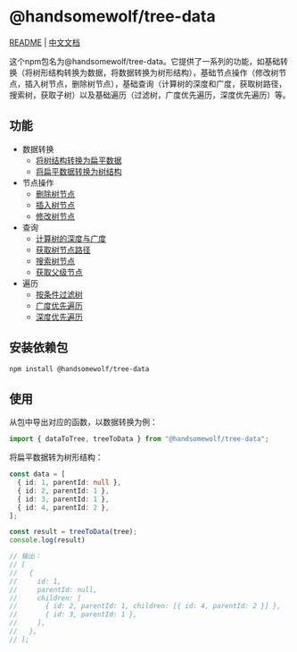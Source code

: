# @handsomewolf/tree-data

[README](README.md) | [中文文档](README_zh-CN.md)

这个npm包名为@handsomewolf/tree-data。它提供了一系列的功能，如基础转换（将树形结构转换为数据，将数据转换为树形结构），基础节点操作（修改树节点，插入树节点，删除树节点），基础查询（计算树的深度和广度，获取树路径，搜索树，获取子树）以及基础遍历（过滤树，广度优先遍历，深度优先遍历）等。



## 功能

- 数据转换
  - [将树结构转换为扁平数据](./docs/zh-CN/basic/convert/to-data.md)
  - [将扁平数据转换为树结构](./docs/zh-CN/basic/convert/to-tree.md)
- 节点操作
  - [删除树节点](./docs/zh-CN/basic/nodes/delete.md)
  - [插入树节点](./docs/zh-CN/basic/nodes/insert.md)
  - [修改树节点](./docs/zh-CN/basic/nodes/modify.md)
- 查询
  - [计算树的深度与广度](./docs/zh-CN/basic/query/dimensions.md)
  - [获取树节点路径](./docs/zh-CN/basic/query/path.md)
  - [搜索树节点](./docs/zh-CN/basic/query/search.md)
  - [获取父级节点](./docs/zh-CN/basic/query/parent.md)
- 遍历
  - [按条件过滤树](./docs/zh-CN/basic/traverse/filter.md)
  - [广度优先遍历](./docs/zh-CN/basic/traverse/bfs.md)
  - [深度优先遍历](./docs/zh-CN/basic/traverse/dfs.md)

## 安装依赖包

```bash
npm install @handsomewolf/tree-data
```

## 使用

从包中导出对应的函数，以数据转换为例：

```TypeScript
import { dataToTree, treeToData } from "@handsomewolf/tree-data";
```

将扁平数据转为树形结构：

```TypeScript
const data = [
  { id: 1, parentId: null },
  { id: 2, parentId: 1 },
  { id: 3, parentId: 1 },
  { id: 4, parentId: 2 },
];

const result = treeToData(tree);
console.log(result)

// 输出：
// [
//   {
//     id: 1,
//     parentId: null,
//     children: [
//       { id: 2, parentId: 1, children: [{ id: 4, parentId: 2 }] },
//       { id: 3, parentId: 1 },
//     ],
//   },
// ];
```

